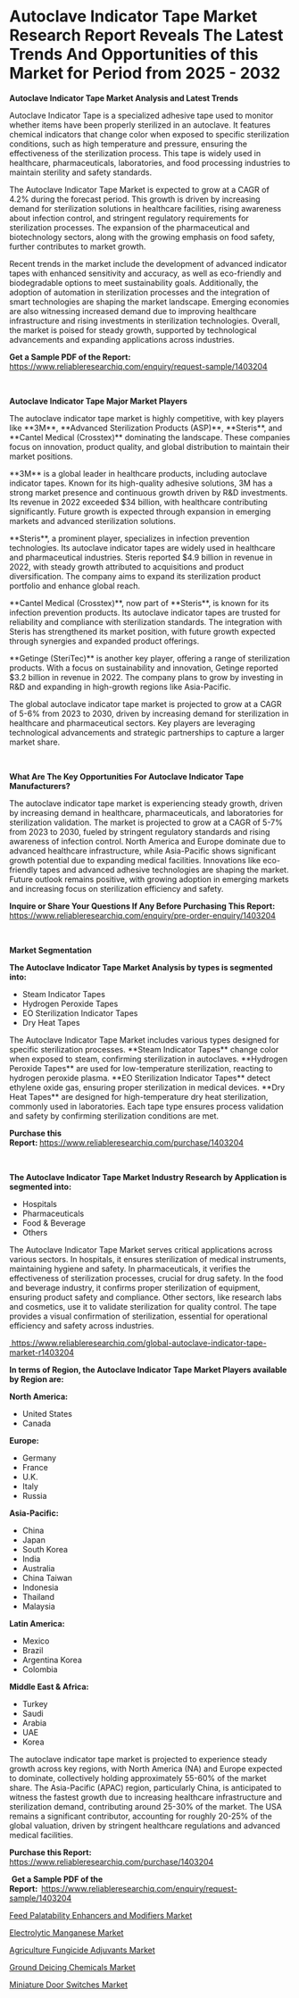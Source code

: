 <p><h1>Autoclave Indicator Tape Market Research Report Reveals The Latest Trends And Opportunities of this Market for Period from 2025 - 2032</h1></p><p><strong>Autoclave Indicator Tape Market Analysis and Latest Trends</strong></p>
<p><p>Autoclave Indicator Tape is a specialized adhesive tape used to monitor whether items have been properly sterilized in an autoclave. It features chemical indicators that change color when exposed to specific sterilization conditions, such as high temperature and pressure, ensuring the effectiveness of the sterilization process. This tape is widely used in healthcare, pharmaceuticals, laboratories, and food processing industries to maintain sterility and safety standards.</p><p>The Autoclave Indicator Tape Market is expected to grow at a CAGR of 4.2% during the forecast period. This growth is driven by increasing demand for sterilization solutions in healthcare facilities, rising awareness about infection control, and stringent regulatory requirements for sterilization processes. The expansion of the pharmaceutical and biotechnology sectors, along with the growing emphasis on food safety, further contributes to market growth.</p><p>Recent trends in the market include the development of advanced indicator tapes with enhanced sensitivity and accuracy, as well as eco-friendly and biodegradable options to meet sustainability goals. Additionally, the adoption of automation in sterilization processes and the integration of smart technologies are shaping the market landscape. Emerging economies are also witnessing increased demand due to improving healthcare infrastructure and rising investments in sterilization technologies. Overall, the market is poised for steady growth, supported by technological advancements and expanding applications across industries.</p></p>
<p><strong>Get a Sample PDF of the Report:&nbsp;</strong> <a href="https://www.reliableresearchiq.com/enquiry/request-sample/1403204?utm_campaign=1137&utm_medium=2&utm_source=Github&utm_content=ia&utm_term=26012025&utm_id=autoclave-indicator-tape">https://www.reliableresearchiq.com/enquiry/request-sample/1403204</a></p>
<p>&nbsp;</p>
<p><strong>Autoclave Indicator Tape Major Market Players</strong></p>
<p><p>The autoclave indicator tape market is highly competitive, with key players like **3M**, **Advanced Sterilization Products (ASP)**, **Steris**, and **Cantel Medical (Crosstex)** dominating the landscape. These companies focus on innovation, product quality, and global distribution to maintain their market positions.</p><p>**3M** is a global leader in healthcare products, including autoclave indicator tapes. Known for its high-quality adhesive solutions, 3M has a strong market presence and continuous growth driven by R&D investments. Its revenue in 2022 exceeded $34 billion, with healthcare contributing significantly. Future growth is expected through expansion in emerging markets and advanced sterilization solutions.</p><p>**Steris**, a prominent player, specializes in infection prevention technologies. Its autoclave indicator tapes are widely used in healthcare and pharmaceutical industries. Steris reported $4.9 billion in revenue in 2022, with steady growth attributed to acquisitions and product diversification. The company aims to expand its sterilization product portfolio and enhance global reach.</p><p>**Cantel Medical (Crosstex)**, now part of **Steris**, is known for its infection prevention products. Its autoclave indicator tapes are trusted for reliability and compliance with sterilization standards. The integration with Steris has strengthened its market position, with future growth expected through synergies and expanded product offerings.</p><p>**Getinge (SteriTec)** is another key player, offering a range of sterilization products. With a focus on sustainability and innovation, Getinge reported $3.2 billion in revenue in 2022. The company plans to grow by investing in R&D and expanding in high-growth regions like Asia-Pacific.</p><p>The global autoclave indicator tape market is projected to grow at a CAGR of 5-6% from 2023 to 2030, driven by increasing demand for sterilization in healthcare and pharmaceutical sectors. Key players are leveraging technological advancements and strategic partnerships to capture a larger market share.</p></p>
<p>&nbsp;</p>
<p><strong>What Are The Key Opportunities For Autoclave Indicator Tape Manufacturers?</strong></p>
<p><p>The autoclave indicator tape market is experiencing steady growth, driven by increasing demand in healthcare, pharmaceuticals, and laboratories for sterilization validation. The market is projected to grow at a CAGR of 5-7% from 2023 to 2030, fueled by stringent regulatory standards and rising awareness of infection control. North America and Europe dominate due to advanced healthcare infrastructure, while Asia-Pacific shows significant growth potential due to expanding medical facilities. Innovations like eco-friendly tapes and advanced adhesive technologies are shaping the market. Future outlook remains positive, with growing adoption in emerging markets and increasing focus on sterilization efficiency and safety.</p></p>
<p><strong>Inquire or Share Your Questions If Any Before Purchasing This Report:</strong> <a href="https://www.reliableresearchiq.com/enquiry/pre-order-enquiry/1403204?utm_campaign=1137&utm_medium=2&utm_source=Github&utm_content=ia&utm_term=26012025&utm_id=autoclave-indicator-tape">https://www.reliableresearchiq.com/enquiry/pre-order-enquiry/1403204</a></p>
<p>&nbsp;</p>
<p><strong>Market Segmentation</strong></p>
<p><strong>The Autoclave Indicator Tape Market Analysis by types is segmented into:</strong></p>
<p><ul><li>Steam Indicator Tapes</li><li>Hydrogen Peroxide Tapes</li><li>EO Sterilization Indicator Tapes</li><li>Dry Heat Tapes</li></ul></p>
<p><p>The Autoclave Indicator Tape Market includes various types designed for specific sterilization processes. **Steam Indicator Tapes** change color when exposed to steam, confirming sterilization in autoclaves. **Hydrogen Peroxide Tapes** are used for low-temperature sterilization, reacting to hydrogen peroxide plasma. **EO Sterilization Indicator Tapes** detect ethylene oxide gas, ensuring proper sterilization in medical devices. **Dry Heat Tapes** are designed for high-temperature dry heat sterilization, commonly used in laboratories. Each tape type ensures process validation and safety by confirming sterilization conditions are met.</p></p>
<p><strong>Purchase this Report:&nbsp;</strong><a href="https://www.reliableresearchiq.com/purchase/1403204?utm_campaign=1137&utm_medium=2&utm_source=Github&utm_content=ia&utm_term=26012025&utm_id=autoclave-indicator-tape">https://www.reliableresearchiq.com/purchase/1403204</a></p>
<p>&nbsp;</p>
<p><strong>The Autoclave Indicator Tape Market Industry Research by Application is segmented into:</strong></p>
<p><ul><li>Hospitals</li><li>Pharmaceuticals</li><li>Food & Beverage</li><li>Others</li></ul></p>
<p><p>The Autoclave Indicator Tape Market serves critical applications across various sectors. In hospitals, it ensures sterilization of medical instruments, maintaining hygiene and safety. In pharmaceuticals, it verifies the effectiveness of sterilization processes, crucial for drug safety. In the food and beverage industry, it confirms proper sterilization of equipment, ensuring product safety and compliance. Other sectors, like research labs and cosmetics, use it to validate sterilization for quality control. The tape provides a visual confirmation of sterilization, essential for operational efficiency and safety across industries.</p></p>
<p><a href="https://www.reliableresearchiq.com/global-autoclave-indicator-tape-market-r1403204?utm_campaign=1137&utm_medium=2&utm_source=Github&utm_content=ia&utm_term=26012025&utm_id=autoclave-indicator-tape">&nbsp;https://www.reliableresearchiq.com/global-autoclave-indicator-tape-market-r1403204</a></p>
<p><strong>In terms of Region, the Autoclave Indicator Tape Market Players available by Region are:</strong></p>
<p>
    <p> <strong> North America: </strong>
        <ul>
            <li>United States</li>
            <li>Canada</li>
        </ul>
        </p> 
    <p> <strong> Europe: </strong>
        <ul>
            <li>Germany</li>
            <li>France</li>
            <li>U.K.</li>
            <li>Italy</li>
            <li>Russia</li>
        </ul>
        </p> 
    <p> <strong> Asia-Pacific: </strong>
        <ul>
            <li>China</li>
            <li>Japan</li>
            <li>South Korea</li>
            <li>India</li>
            <li>Australia</li>
            <li>China Taiwan</li>
            <li>Indonesia</li>
            <li>Thailand</li>
            <li>Malaysia</li>
        </ul>
        </p> 
    <p> <strong> Latin America: </strong>
        <ul>
            <li>Mexico</li>
            <li>Brazil</li>
            <li>Argentina Korea</li>
            <li>Colombia</li>
        </ul>
        </p> 
    <p> <strong> Middle East & Africa: </strong>
        <ul>
            <li>Turkey</li>
            <li>Saudi</li>
            <li>Arabia</li>
            <li>UAE</li>
            <li>Korea</li>
        </ul>
    </p>
    </p>
<p><p>The autoclave indicator tape market is projected to experience steady growth across key regions, with North America (NA) and Europe expected to dominate, collectively holding approximately 55-60% of the market share. The Asia-Pacific (APAC) region, particularly China, is anticipated to witness the fastest growth due to increasing healthcare infrastructure and sterilization demand, contributing around 25-30% of the market. The USA remains a significant contributor, accounting for roughly 20-25% of the global valuation, driven by stringent healthcare regulations and advanced medical facilities.</p></p>
<p><strong>Purchase this Report: </strong><a href="https://www.reliableresearchiq.com/purchase/1403204?utm_campaign=1137&utm_medium=2&utm_source=Github&utm_content=ia&utm_term=26012025&utm_id=autoclave-indicator-tape">https://www.reliableresearchiq.com/purchase/1403204</a></p>
<p>&nbsp;<strong>Get a Sample PDF of the Report:&nbsp;&nbsp;</strong><a href="https://www.reliableresearchiq.com/enquiry/request-sample/1403204?utm_campaign=1137&utm_medium=2&utm_source=Github&utm_content=ia&utm_term=26012025&utm_id=autoclave-indicator-tape">https://www.reliableresearchiq.com/enquiry/request-sample/1403204</a></p>
<p><strong></strong></p>
<p><p><a href="https://github.com/suleimannichelle7/Market-Research-Report-List-1/blob/main/feed-palatability-enhancers-and-modifiers-market.md?utm_campaign=1137&utm_medium=2&utm_source=Github&utm_content=ia&utm_term=26012025&utm_id=autoclave-indicator-tape">Feed Palatability Enhancers and Modifiers Market</a></p><p><a href="https://github.com/krinerstormy331/Market-Research-Report-List-1/blob/main/electrolytic-manganese-market.md?utm_campaign=1137&utm_medium=2&utm_source=Github&utm_content=ia&utm_term=26012025&utm_id=autoclave-indicator-tape">Electrolytic Manganese Market</a></p><p><a href="https://www.linkedin.com/pulse/agriculture-fungicide-adjuvants-market-analysis-deployment-growth-rc1zc?utm_campaign=1137&utm_medium=2&utm_source=Github&utm_content=ia&utm_term=26012025&utm_id=autoclave-indicator-tape">Agriculture Fungicide Adjuvants Market</a></p><p><a href="https://www.linkedin.com/pulse/growing-demand-ground-deicing-chemicals-market-forecasting-vb8wc?utm_campaign=1137&utm_medium=2&utm_source=Github&utm_content=ia&utm_term=26012025&utm_id=autoclave-indicator-tape">Ground Deicing Chemicals Market</a></p><p><a href="https://www.linkedin.com/pulse/industry-strategies-opportunities-miniature-door-switches-mujyf?utm_campaign=1137&utm_medium=2&utm_source=Github&utm_content=ia&utm_term=26012025&utm_id=autoclave-indicator-tape">Miniature Door Switches Market</a></p></p>
